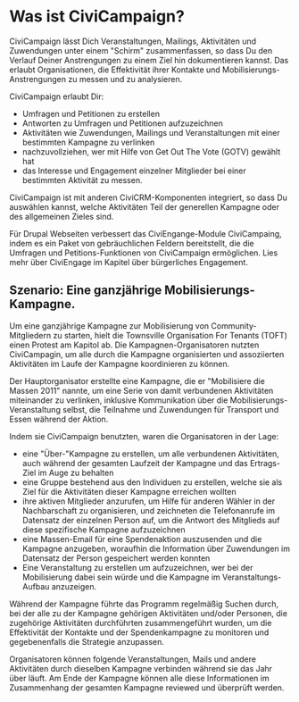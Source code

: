 # Was ist CiviCampaign?

CiviCampaign lässt Dich Veranstaltungen, Mailings, Aktivitäten und Zuwendungen unter einem "Schirm" zusammenfassen, so dass Du den Verlauf Deiner Anstrengungen zu einem Ziel hin dokumentieren kannst. Das erlaubt Organisationen, die Effektivität ihrer Kontakte und Mobilisierungs-Anstrengungen zu messen und zu analysieren.

CiviCampaign erlaubt Dir:

-   Umfragen und Petitionen zu erstellen
-   Antworten zu Umfragen und Petitionen aufzuzeichnen
-   Aktivitäten wie Zuwendungen, Mailings und Veranstaltungen mit einer bestimmten Kampagne zu verlinken
-   nachzuvollziehen, wer mit Hilfe von Get Out The Vote (GOTV) gewählt hat
-   das Interesse und Engagement einzelner Mitglieder bei einer bestimmten Aktivität zu messen.

CiviCampaign ist mit anderen CiviCRM-Komponenten integriert, so dass Du auswählen kannst, welche Aktivitäten Teil der generellen Kampagne oder des allgemeinen Zieles sind.

Für Drupal Webseiten verbessert das CiviEngange-Module CiviCampaing, indem es ein Paket von gebräuchlichen Feldern bereitstellt, die die Umfragen und Petitions-Funktionen von CiviCampaign ermöglichen. Lies mehr über CiviEngage im Kapitel über bürgerliches Engagement.

## Szenario: Eine ganzjährige Mobilisierungs-Kampagne.

Um eine ganzjährige Kampagne zur Mobilisierung von Community-Mitgliedern zu starten, hielt die Townsville Organisation For Tenants (TOFT) einen Protest am Kapitol ab. Die Kampagnen-Organisatoren nutzten CiviCampagin, um alle durch die Kampagne organisierten und assoziierten Aktivitäten im Laufe der Kampagne koordinieren zu können.

Der Hauptorganisator erstellte eine Kampagne, die er "Mobilisiere die Massen 2011" nannte, um eine Serie von damit verbundenen Aktivitäten miteinander zu verlinken, inklusive Kommunikation über die Mobilisierungs-Veranstaltung selbst, die Teilnahme und Zuwendungen für Transport und Essen während der Aktion.

Indem sie CiviCampaign benutzten, waren die Organisatoren in der Lage:

-   eine "Über-"Kampagne zu erstellen, um alle verbundenen Aktivitäten, auch während der gesamten Laufzeit der Kampagne und das Ertrags-Ziel im Auge zu behalten
-   eine Gruppe bestehend aus den Individuen zu erstellen, welche sie als Ziel für die Aktivitäten dieser Kampagne erreichen wollten
-   ihre aktiven Mitglieder anzurufen, um Hilfe für anderen Wähler in der Nachbarschaft zu organisieren, und zeichneten die Telefonanrufe im Datensatz der einzelnen Person auf, um die Antwort des Mitglieds auf diese spezifische Kampagne aufzuzeichnen 
-   eine Massen-Email für eine Spendenaktion auszusenden und die Kampagne anzugeben, woraufhin die Information über Zuwendungen im Datensatz der Person gespeichert werden konnten
-   Eine Veranstaltung zu erstellen um aufzuzeichnen, wer bei der Mobilisierung dabei sein würde und die Kampagne im Veranstaltungs-Aufbau anzuzeigen.

Während der Kampagne führte das Programm regelmäßig Suchen durch, bei der alle zu der Kampagne gehörigen Aktivitäten und/oder Personen, die zugehörige Aktivitäten durchführten zusammengeführt wurden, um die Effektivität der Kontakte und der Spendenkampagne zu monitoren und gegebenenfalls die Strategie anzupassen.

Organisatoren können folgende Veranstaltungen, Mails und andere Aktivitäten durch dieselben Kampagne verbinden während sie das Jahr über läuft. Am Ende der Kampagne können alle diese Informationen im Zusammenhang der gesamten Kampagne reviewed und überprüft werden.
